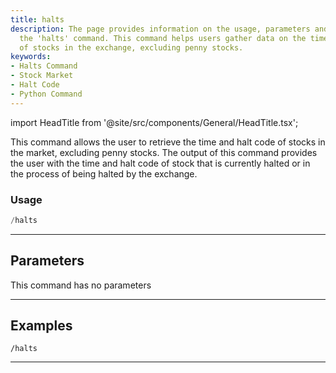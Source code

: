 ```yaml
---
title: halts
description: The page provides information on the usage, parameters and examples of
  the 'halts' command. This command helps users gather data on the time and halt code
  of stocks in the exchange, excluding penny stocks.
keywords:
- Halts Command
- Stock Market
- Halt Code
- Python Command
---
```


import HeadTitle from '@site/src/components/General/HeadTitle.tsx';

<HeadTitle title="discovery: halts - Telegram Reference | OpenBB Bot Docs" />

This command allows the user to retrieve the time and halt code of stocks in the market, excluding penny stocks. The output of this command provides the user with the time and halt code of stock that is currently halted or in the process of being halted by the exchange.

### Usage

```python wordwrap
/halts
```

---

## Parameters

This command has no parameters



---

## Examples

```
/halts
```
---
